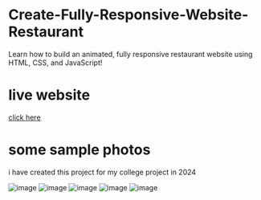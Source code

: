# Create-Fully-Responsive-Website-Restaurant
Learn how to build an animated, fully responsive restaurant website using HTML, CSS, and JavaScript!

# live website 
[click here](https://ayush-phadatare.github.io/Responsive-Website-Restaurant.github.io/)


# some sample photos 
i have created this project for my college project in 2024

![image](https://github.com/user-attachments/assets/b49dc8b4-0b9e-4d23-bc19-6be52e90b5b3)
![image](https://github.com/user-attachments/assets/391ffdf9-de51-47bf-8f1d-cb4736b081c7)
![image](https://github.com/user-attachments/assets/9fb08482-37c8-4308-9fa3-a53e72477860)
![image](https://github.com/user-attachments/assets/1a7ff118-06c6-40c3-a64b-c584b10b132b)
![image](https://github.com/user-attachments/assets/abcb5c11-a909-4678-b6ab-4ab5080ff9a7)

